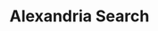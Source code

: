---
git: https://github.com/alexandria-org
logohandle: alexandria
sort: alexandriasearch
title: Alexandria Search
website: https://www.alexandria.org/
---